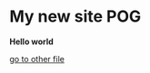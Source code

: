 # My new site POG
**Hello world**

[go to other file](https://noside085.github.io/cse15l-lab-reports/test)
